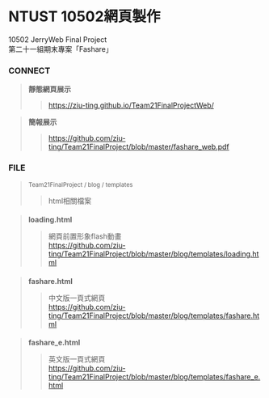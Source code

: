 <h1>NTUST 10502網頁製作</h1>
10502 JerryWeb Final Project<br>
第二十一組期末專案「Fashare」<br>

<h3>CONNECT</h3>

><strong>靜態網頁展示</strong>
>>https://ziu-ting.github.io/Team21FinalProjectWeb/

><strong>簡報展示</strong>
>>https://github.com/ziu-ting/Team21FinalProject/blob/master/fashare_web.pdf

<h3>FILE</h3>

><small>Team21FinalProject / blog / templates</small><br>
>>html相關檔案<br>
####
><strong>loading.html</strong><br>
>>網頁前置形象flash動畫<br>
>>https://github.com/ziu-ting/Team21FinalProject/blob/master/blog/templates/loading.html
####
><strong>fashare.html</strong><br>
>>中文版一頁式網頁<br>
>>https://github.com/ziu-ting/Team21FinalProject/blob/master/blog/templates/fashare.html
####
><strong>fashare_e.html</strong><br>
>>英文版一頁式網頁<br>
>>https://github.com/ziu-ting/Team21FinalProject/blob/master/blog/templates/fashare_e.html
####
